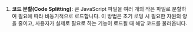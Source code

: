 1. **코드 분할(Code Splitting)**: 큰 JavaScript 파일을 여러 개의 작은 파일로 분할하여 필요에 따라 비동기적으로 로드합니다. 이 방법은 초기 로딩 시 필요한 자원의 양을 줄이고, 사용자가 실제로 필요로 하는 기능이 로드될 때 해당 코드를 불러옵니다.